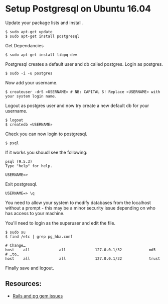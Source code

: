 # Setup Postgresql on Ubuntu 16.04

Update your package lists and install.

```
$ sudo apt-get update
$ sudo apt-get install postgresql
```
Get Dependancies
```
$ sudo apt-get install libpq-dev
```

Postgresql creates a default user and db called postgres. Login as postgres.

```
$ sudo -i -u postgres
```

Now add your username.
```
$ createuser -drS «USERNAME» # NB: CAPITAL S! Replace «USERNAME» with your system login name.
```
Logout as postgres user and now try create a new default db for your username.

```
$ logout
$ createdb «USERNAME»
```
Check you can now login to postgresql.

```
$ psql

```
If it works you shoudl see the following:

```
psql (9.5.3)
Type "help" for help.

USERNAME=>
```
Exit postgresql.

```
USERNAME=> \q
```

You need to allow your system to modify databases from the localhost without a prompt - this may be a minor security issue depending on who has access to your machine.

You'll need to login as the superuser and edit the file.

```
$ sudo su
$ find /etc | grep pg_hba.conf
```

```
# Change…
host    all             all             127.0.0.1/32            md5
# …to…
host    all             all             127.0.0.1/32            trust
```

Finally save and logout.


## Resources:

* [Rails and pg gem issues](http://stackoverflow.com/a/20754173)
